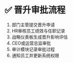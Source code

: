 # ✅ 晋升审批流程

1. 部门主管提交晋升申请
2. HR审核员工绩效与任职记录
3. 战略仪表板生成晋升影响评估
4. CEO或运营总监审批
5. 审计模块记录审批过程
6. 通知员工并更新系统权限
